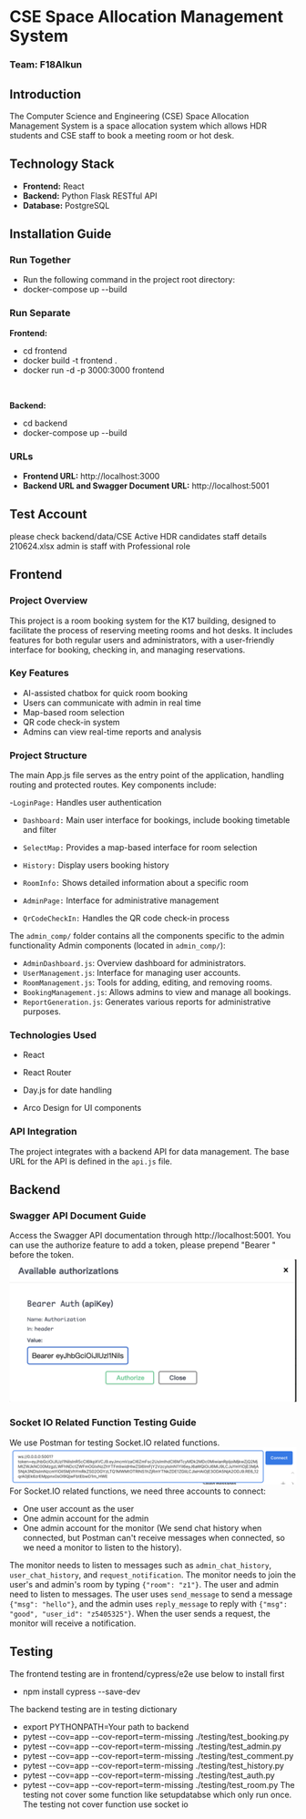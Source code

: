 # CSE Space Allocation Management System

### Team: F18AIkun

## Introduction

The Computer Science and Engineering (CSE) Space Allocation Management System is a space allocation system which allows HDR students and CSE staff to book a meeting room or hot desk.

## Technology Stack

- **Frontend:** React
- **Backend:** Python Flask RESTful API
- **Database:** PostgreSQL

## Installation Guide

### Run Together

- Run the following command in the project root directory:
- docker-compose up --build

### Run Separate

**Frontend:**
- cd frontend
- docker build -t frontend .
- docker run -d -p 3000:3000 frontend  
<br>

**Backend:**
- cd backend
- docker-compose up --build

### URLs

- **Frontend URL:** http://localhost:3000
- **Backend URL and Swagger Document URL:** http://localhost:5001

## Test Account
please check backend/data/CSE Active HDR candidates staff details 210624.xlsx
admin is staff with Professional role

## Frontend

### Project Overview

This project is a room booking system for the K17 building, designed to facilitate the process of reserving meeting rooms and hot desks. It includes features for both regular users and administrators, with a user-friendly interface for booking, checking in, and managing reservations.

### Key Features

- AI-assisted chatbox for quick room booking
- Users can communicate with admin in real time
- Map-based room selection
- QR code check-in system
- Admins can view real-time reports and analysis

### Project Structure

The main App.js file serves as the entry point of the application, handling routing and protected routes. Key components include:

-`LoginPage:` Handles user authentication

- `Dashboard:` Main user interface for bookings, include booking timetable and filter

- `SelectMap:` Provides a map-based interface for room selection

- `History:` Display users booking history

- `RoomInfo:` Shows detailed information about a specific room

- `AdminPage:` Interface for administrative management

- `QrCodeCheckIn:` Handles the QR code check-in process

The `admin_comp/` folder contains all the components specific to the admin functionality
Admin components (located in `admin_comp/`):

- `AdminDashboard.js`: Overview dashboard for administrators.
- `UserManagement.js`: Interface for managing user accounts.
- `RoomManagement.js`: Tools for adding, editing, and removing rooms.
- `BookingManagement.js`: Allows admins to view and manage all bookings.
- `ReportGeneration.js`: Generates various reports for administrative purposes.

### Technologies Used

- React

- React Router

- Day.js for date handling

- Arco Design for UI components

### API Integration

The project integrates with a backend API for data management. The base URL for the API is defined in the `api.js` file.


## Backend

### Swagger API Document Guide

Access the Swagger API documentation through http://localhost:5001.
You can use the authorize feature to add a token, please prepend "Bearer " before the token.
![Token Use](readme_photo/token_use.png 'Token Use')

### Socket IO Related Function Testing Guide

We use Postman for testing Socket.IO related functions.
![Socket IO Connect](readme_photo/user_socket_connect.png 'Socket IO Connect')
For Socket.IO related functions, we need three accounts to connect:

- One user account as the user
- One admin account for the admin
- One admin account for the monitor (We send chat history when connected, but Postman can't receive messages when connected, so we need a monitor to listen to the history).

The monitor needs to listen to messages such as `admin_chat_history`, `user_chat_history`, and `request_notification`.
The monitor needs to join the user's and admin's room by typing `{"room": "z1"}`. The user and admin need to listen to messages. The user uses `send_message` to send a message `{"msg": "hello"}`, and the admin uses `reply_message` to reply with `{"msg": "good", "user_id": "z5405325"}`. When the user sends a request, the monitor will receive a notification.

## Testing
The frontend testing are in frontend/cypress/e2e
use below to install first
- npm install cypress --save-dev

The backend testing are in testing dictionary
- export PYTHONPATH=Your path to backend
- pytest --cov=app --cov-report=term-missing ./testing/test_booking.py
- pytest --cov=app --cov-report=term-missing ./testing/test_admin.py
- pytest --cov=app --cov-report=term-missing ./testing/test_comment.py
- pytest --cov=app --cov-report=term-missing ./testing/test_history.py
- pytest --cov=app --cov-report=term-missing ./testing/test_auth.py
- pytest --cov=app --cov-report=term-missing ./testing/test_room.py
The testing not cover some function like setupdatabse which only run once.
The testing not cover function use socket io